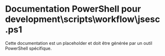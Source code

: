 # Documentation PowerShell pour development\scripts\workflow\jsesc.ps1

Cette documentation est un placeholder et doit être générée par un outil PowerShell spécifique.
